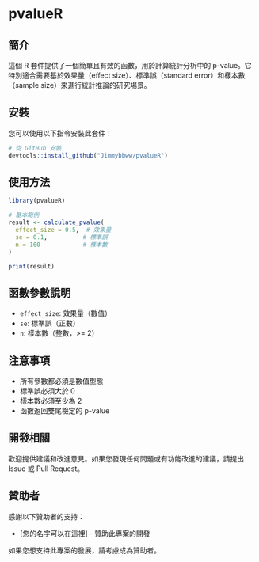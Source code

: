 # pvalueR

## 簡介
這個 R 套件提供了一個簡單且有效的函數，用於計算統計分析中的 p-value。它特別適合需要基於效果量（effect size）、標準誤（standard error）和樣本數（sample size）來進行統計推論的研究場景。

## 安裝
您可以使用以下指令安裝此套件：

```r
# 從 GitHub 安裝
devtools::install_github("Jimmybbww/pvalueR")
```

## 使用方法
```r
library(pvalueR)

# 基本範例
result <- calculate_pvalue(
  effect_size = 0.5,  # 效果量
  se = 0.1,          # 標準誤
  n = 100            # 樣本數
)

print(result)
```

## 函數參數說明
- `effect_size`: 效果量（數值）
- `se`: 標準誤（正數）
- `n`: 樣本數（整數，>= 2）

## 注意事項
- 所有參數都必須是數值型態
- 標準誤必須大於 0
- 樣本數必須至少為 2
- 函數返回雙尾檢定的 p-value

## 開發相關
歡迎提供建議和改進意見。如果您發現任何問題或有功能改進的建議，請提出 Issue 或 Pull Request。

## 贊助者
感謝以下贊助者的支持：
- [您的名字可以在這裡] - 贊助此專案的開發

如果您想支持此專案的發展，請考慮成為贊助者。